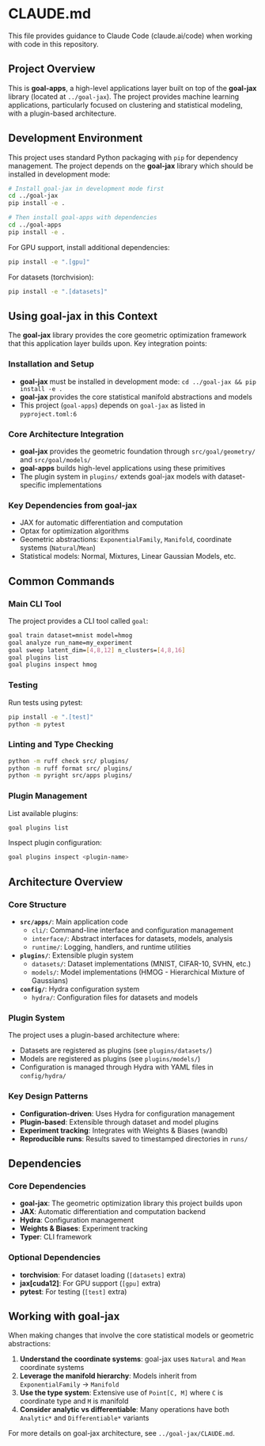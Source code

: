 # CLAUDE.md

This file provides guidance to Claude Code (claude.ai/code) when working with code in this repository.

## Project Overview

This is **goal-apps**, a high-level applications layer built on top of the **goal-jax** library (located at `../goal-jax`). The project provides machine learning applications, particularly focused on clustering and statistical modeling, with a plugin-based architecture.

## Development Environment

This project uses standard Python packaging with `pip` for dependency management. The project depends on the **goal-jax** library which should be installed in development mode:

```bash
# Install goal-jax in development mode first
cd ../goal-jax
pip install -e .

# Then install goal-apps with dependencies
cd ../goal-apps  
pip install -e .
```

For GPU support, install additional dependencies:
```bash
pip install -e ".[gpu]"
```

For datasets (torchvision):
```bash
pip install -e ".[datasets]"
```

## Using goal-jax in this Context

The **goal-jax** library provides the core geometric optimization framework that this application layer builds upon. Key integration points:

### Installation and Setup
- **goal-jax** must be installed in development mode: `cd ../goal-jax && pip install -e .`
- **goal-jax** provides the core statistical manifold abstractions and models
- This project (`goal-apps`) depends on `goal-jax` as listed in `pyproject.toml:6`

### Core Architecture Integration
- **goal-jax** provides the geometric foundation through `src/goal/geometry/` and `src/goal/models/`
- **goal-apps** builds high-level applications using these primitives
- The plugin system in `plugins/` extends goal-jax models with dataset-specific implementations

### Key Dependencies from goal-jax
- JAX for automatic differentiation and computation
- Optax for optimization algorithms
- Geometric abstractions: `ExponentialFamily`, `Manifold`, coordinate systems (`Natural`/`Mean`)
- Statistical models: Normal, Mixtures, Linear Gaussian Models, etc.

## Common Commands

### Main CLI Tool
The project provides a CLI tool called `goal`:
```bash
goal train dataset=mnist model=hmog
goal analyze run_name=my_experiment  
goal sweep latent_dim=[4,8,12] n_clusters=[4,8,16]
goal plugins list
goal plugins inspect hmog
```

### Testing
Run tests using pytest:
```bash
pip install -e ".[test]"
python -m pytest
```

### Linting and Type Checking
```bash
python -m ruff check src/ plugins/
python -m ruff format src/ plugins/
python -m pyright src/apps plugins/
```

### Plugin Management
List available plugins:
```bash
goal plugins list
```

Inspect plugin configuration:
```bash
goal plugins inspect <plugin-name>
```

## Architecture Overview

### Core Structure
- **`src/apps/`**: Main application code
  - `cli/`: Command-line interface and configuration management
  - `interface/`: Abstract interfaces for datasets, models, analysis
  - `runtime/`: Logging, handlers, and runtime utilities
- **`plugins/`**: Extensible plugin system
  - `datasets/`: Dataset implementations (MNIST, CIFAR-10, SVHN, etc.)
  - `models/`: Model implementations (HMOG - Hierarchical Mixture of Gaussians)
- **`config/`**: Hydra configuration system
  - `hydra/`: Configuration files for datasets and models

### Plugin System
The project uses a plugin-based architecture where:
- Datasets are registered as plugins (see `plugins/datasets/`)
- Models are registered as plugins (see `plugins/models/`)
- Configuration is managed through Hydra with YAML files in `config/hydra/`

### Key Design Patterns
- **Configuration-driven**: Uses Hydra for configuration management
- **Plugin-based**: Extensible through dataset and model plugins
- **Experiment tracking**: Integrates with Weights & Biases (wandb)
- **Reproducible runs**: Results saved to timestamped directories in `runs/`

## Dependencies

### Core Dependencies
- **goal-jax**: The geometric optimization library this project builds upon
- **JAX**: Automatic differentiation and computation backend
- **Hydra**: Configuration management
- **Weights & Biases**: Experiment tracking
- **Typer**: CLI framework

### Optional Dependencies
- **torchvision**: For dataset loading (`[datasets]` extra)
- **jax[cuda12]**: For GPU support (`[gpu]` extra)
- **pytest**: For testing (`[test]` extra)

## Working with goal-jax

When making changes that involve the core statistical models or geometric abstractions:

1. **Understand the coordinate systems**: goal-jax uses `Natural` and `Mean` coordinate systems
2. **Leverage the manifold hierarchy**: Models inherit from `ExponentialFamily` → `Manifold`
3. **Use the type system**: Extensive use of `Point[C, M]` where `C` is coordinate type and `M` is manifold
4. **Consider analytic vs differentiable**: Many operations have both `Analytic*` and `Differentiable*` variants

For more details on goal-jax architecture, see `../goal-jax/CLAUDE.md`.